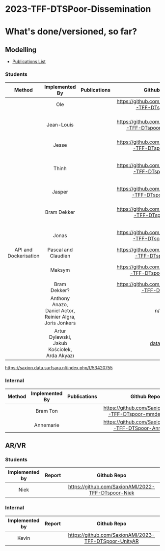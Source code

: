 # 2023-TFF-DTSPoor-Dissemination

# What's done/versioned, so far?

## Modelling
- [Publications List](https://github.com/SaxionAMI/2023-TFF-DTSPoor-Dissemination/blob/main/studentassignments.md)
### Students
|Method|Implemented By|Publications|Github Repo|Status|Actions required|
|:---:|:---:|:---:|:---:|:---:|:---:|
||Ole||https://github.com/SaxionAMI/2023-TFF-DTspoor-Ole|Seems complete||
||Jean-Louis||https://github.com/SaxionAMI/2023-TFF-DTspoor-Jean-Louis|Empty|Ask Faizan to reach out|
||Jesse||https://github.com/SaxionAMI/2023-TFF-DTspoor-Jesse|Seems complete||
||Thinh||https://github.com/SaxionAMI/2023-TFF-DTspoor-Thinh|In progress|Thinh to reach out to Bram Ton|
||Jasper||https://github.com/SaxionAMI/2023-TFF-DTspoor-Jasper|Seems complete||
||Bram Dekker||https://github.com/SaxionAMI/2023-TFF-DTspoor-Bram|Empty|Ask Faizan to reach out|
||Jonas||https://github.com/SaxionAMI/2023-TFF-DTspoor-Jonas|Seems complete|Confirm with Faizan|
| API and Dockerisation|Pascal and Claudien||https://github.com/SaxionAMI/2022-TFF-DTspoor-BDT|Looks good||
||Maksym||https://github.com/SaxionAMI/2022-TFF-DTspoor-Maksym|Empty|Not worth archiving|
||Bram Dekker?||https://github.com/SaxionAMI/2022-TFF-DTspoor|Can be removed|
||Anthony Anazo, Daniel Actor, Reinier Algra, Joris Jonkers| | n/a| |
||Artur Dylewski, Jakub Kościołek, Arda Akyazı| | [dataset](https://saxion.data.surfsara.nl/index.php/f/53420755)| |

https://saxion.data.surfsara.nl/index.php/f/53420755

### Internal
|Method|Implemented By|Publications|Github Repo|
|:---:|:---:|:---:|:---:|
||Bram Ton||https://github.com/SaxionAMI/2022-TFF-DTspoor-mmdetection3d|
||Annemarie||https://github.com/SaxionAMI/2023-TFF-DTSpoor-Annemarie|

## AR/VR

### Students
|Implemented by|Report|Github Repo|
|:---:|:---:|:---:|
|Niek||https://github.com/SaxionAMI/2022-TFF-DTspoor-Niek|

### Internal
|Implemented by|Report|Github Repo|
|:---:|:---:|:---:|
|Kevin||https://github.com/SaxionAMI/2023-TFF-DTSpoor-UnityAR|
